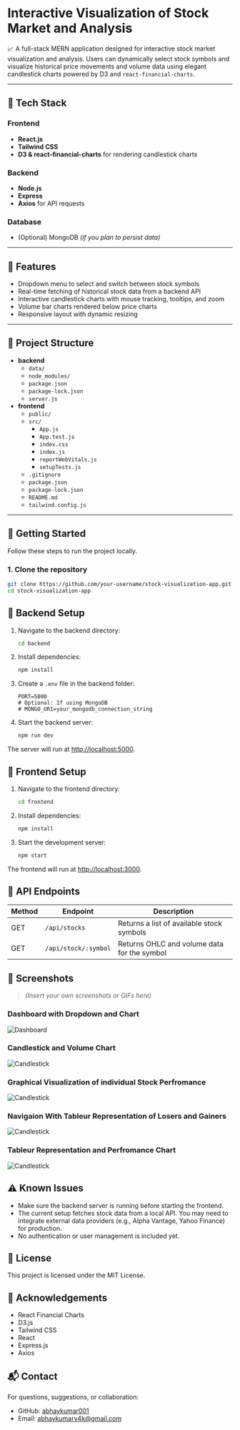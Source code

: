 # Interactive Visualization of Stock Market and Analysis

📈 A full-stack MERN application designed for interactive stock market visualization and analysis. Users can dynamically select stock symbols and visualize historical price movements and volume data using elegant candlestick charts powered by D3 and `react-financial-charts`.

---

## 🧰 Tech Stack

### Frontend
- **React.js**
- **Tailwind CSS**
- **D3 & react-financial-charts** for rendering candlestick charts

### Backend
- **Node.js**
- **Express**
- **Axios** for API requests

### Database
- (Optional) MongoDB *(if you plan to persist data)*

---

## 🚀 Features

- Dropdown menu to select and switch between stock symbols
- Real-time fetching of historical stock data from a backend API
- Interactive candlestick charts with mouse tracking, tooltips, and zoom
- Volume bar charts rendered below price charts
- Responsive layout with dynamic resizing

---

## 📂 Project Structure

- **backend**
  - `data/`
  - `node_modules/`
  - `package.json`
  - `package-lock.json`
  - `server.js`
- **frontend**
  - `public/`
  - `src/`
    - `App.js`
    - `App.test.js`
    - `index.css`
    - `index.js`
    - `reportWebVitals.js`
    - `setupTests.js`
  - `.gitignore`
  - `package.json`
  - `package-lock.json`
  - `README.md`
  - `tailwind.config.js`


---

## 🚀 Getting Started

Follow these steps to run the project locally.

### 1. Clone the repository

```bash
git clone https://github.com/your-username/stock-visualization-app.git
cd stock-visualization-app
```

## 🔧 Backend Setup

1. Navigate to the backend directory:

    ```bash
    cd backend
    ```

2. Install dependencies:

    ```bash
    npm install
    ```

3. Create a `.env` file in the backend folder:

    ```env
    PORT=5000
    # Optional: If using MongoDB
    # MONGO_URI=your_mongodb_connection_string
    ```

4. Start the backend server:

    ```bash
    npm run dev
    ```

The server will run at [http://localhost:5000](http://localhost:5000).


## 🎨 Frontend Setup

1. Navigate to the frontend directory:

    ```bash
    cd frontend
    ```

2. Install dependencies:

    ```bash
    npm install
    ```

3. Start the development server:

    ```bash
    npm start
    ```

The frontend will run at [http://localhost:3000](http://localhost:3000).


## 🔌 API Endpoints

| Method | Endpoint             | Description                                   |
|--------|----------------------|-----------------------------------------------|
| GET    | `/api/stocks`        | Returns a list of available stock symbols     |
| GET    | `/api/stock/:symbol` | Returns OHLC and volume data for the symbol   |


## 📸 Screenshots

> *(Insert your own screenshots or GIFs here)*

### Dashboard with Dropdown and Chart

![Dashboard](screenshots/dashboard.png)

### Candlestick and Volume Chart

![Candlestick](screenshots/candlestick.png)

### Graphical Visualization of individual Stock Perfromance 

![Candlestick](screenshots/new1.png)

### Navigaion With Tableur Representation of Losers and Gainers 

![Candlestick](screenshots/new2.png)

### Tableur Representation and Perfromance Chart 

![Candlestick](screenshots/new3.png)


## ⚠️ Known Issues

- Make sure the backend server is running before starting the frontend.
- The current setup fetches stock data from a local API. You may need to integrate external data providers (e.g., Alpha Vantage, Yahoo Finance) for production.
- No authentication or user management is included yet.


## 📝 License

This project is licensed under the MIT License.


## 🙌 Acknowledgements

- React Financial Charts  
- D3.js  
- Tailwind CSS  
- React  
- Express.js  
- Axios

## 📬 Contact

For questions, suggestions, or collaboration:

- GitHub: [abhaykumar001](https://github.com/abhaykumar001)  
- Email: abhaykumary4k@gmail.com
